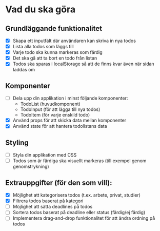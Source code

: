 # Vad du ska göra

## Grundläggande funktionalitet

- [x] Skapa ett inputfält där användaren kan skriva in nya todos
- [x] Lista alla todos som läggs till
- [x] Varje todo ska kunna markeras som färdig
- [x] Det ska gå att ta bort en todo från listan
- [x] Todos ska sparas i localStorage så att de finns kvar även när sidan laddas om

## Komponenter

- [ ] Dela upp din applikation i minst följande komponenter:
    - TodoList (huvudkomponent)
    - TodoInput (för att lägga till nya todos)
    - TodoItem (för varje enskild todo)
- [x] Använd props för att skicka data mellan komponenter
- [x] Använd state för att hantera todolistans data

## Styling

- [ ] Styla din applikation med CSS
- [ ] Todos som är färdiga ska visuellt markeras (till exempel genom genomstrykning)

## Extrauppgifter (för den som vill):

- [x] Möjlighet att kategorisera todos (t.ex. arbete, privat, studier)
- [x] Filtrera todos baserat på kategori
- [ ] Möjlighet att sätta deadlines på todos
- [ ] Sortera todos baserat på deadline eller status (färdig/ej färdig)
- [ ] Implementera drag-and-drop funktionalitet för att ändra ordning på todos
